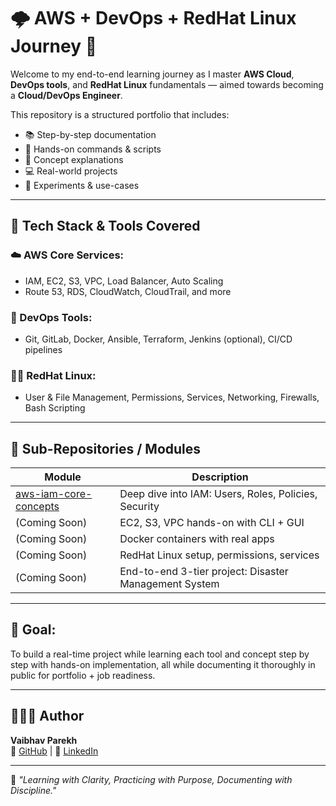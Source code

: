 # 🌩️ AWS + DevOps + RedHat Linux Journey 🚀

Welcome to my end-to-end learning journey as I master **AWS Cloud**, **DevOps tools**, and **RedHat Linux** fundamentals — aimed towards becoming a **Cloud/DevOps Engineer**.

This repository is a structured portfolio that includes:
- 📚 Step-by-step documentation
- 🔧 Hands-on commands & scripts
- 🧠 Concept explanations
- 💻 Real-world projects
- 🧪 Experiments & use-cases

---

## 🧱 Tech Stack & Tools Covered

### ☁️ AWS Core Services:
- IAM, EC2, S3, VPC, Load Balancer, Auto Scaling
- Route 53, RDS, CloudWatch, CloudTrail, and more

### 🧰 DevOps Tools:
- Git, GitLab, Docker, Ansible, Terraform, Jenkins (optional), CI/CD pipelines

### 🧑‍💻 RedHat Linux:
- User & File Management, Permissions, Services, Networking, Firewalls, Bash Scripting

---

## 🔗 Sub-Repositories / Modules

| Module | Description |
|--------|-------------|
| [aws-iam-core-concepts](https://github.com/Vaibhavsp/aws-devops-linux-journey/tree/main/aws/iam-core-concepts) | Deep dive into IAM: Users, Roles, Policies, Security |
| (Coming Soon) | EC2, S3, VPC hands-on with CLI + GUI |
| (Coming Soon) | Docker containers with real apps |
| (Coming Soon) | RedHat Linux setup, permissions, services |
| (Coming Soon) | End-to-end 3-tier project: Disaster Management System |

---

## 💼 Goal:
To build a real-time project while learning each tool and concept step by step with hands-on implementation, all while documenting it thoroughly in public for portfolio + job readiness.

---

## 👨🏻‍💻 Author
**Vaibhav Parekh**  
🔗 [GitHub](https://github.com/Vaibhavsp) | 🔗 [LinkedIn](https://www.linkedin.com/in/vaibhav-parekh08/)

---

🧠 *"Learning with Clarity, Practicing with Purpose, Documenting with Discipline."*

